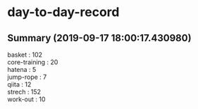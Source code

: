# day-to-day-record  
## Summary  (2019-09-17 18:00:17.430980)  
basket : 102  
core-training : 20  
hatena : 5  
jump-rope : 7  
qiita : 12  
strech : 152  
work-out : 10  
